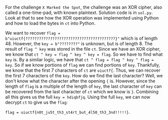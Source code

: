 For the challenge `X Marked the Spot`, the challenge was an XOR cipher, also called a one-time-pad, with known plaintext.
Solution code is in `sol.py`.
Look at that to see how the XOR operation was implemented using Python and how to load the bytes in `ct` into Python.

We want to recover `flag = b"uiuctf{????????????????????????????????????????}"` which is of length 48.
However, the `key = b"????????"` is unknown, but is of length 8.
The result of `flag ^ key` was stored in the file `ct`.
Since we have an XOR cipher, we know that `ct ^ key = flag ^ key ^ key = flag`.
So we have to find what `key` is.
By a similar logic, we have that `ct ^ flag = flag ^ key ^ flag = key`.
So if we know portions of `flag` we can find portions of `key`.
Thankfully, we know that the first 7 characters of `ct` are `uiuctf{`.
Thus, we can recover the first 7 characters of the `key`.
How do we find the last character?
Well, we don't know what the character after the opening `{` is.
However, since the length of `flag` is a multiple of the length of `key`, the last character of `key` can be recovered from the last character of `ct` which we know is `}`.
Combining all this gives us the full `key = hdiqbfjq`.
Using the full `key`, we can now decrypt `ct` to give us the `flag`:

`flag = uiuctf{n0t_ju5t_th3_st4rt_but_4l50_th3_3nd!!!!!}`.
